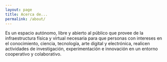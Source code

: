 ```yaml
---
layout: page
title: Acerca de...
permalink: /about/
---
```


Es un espacio autónomo, libre y abierto al público que provee de la
infraestructura física y virtual necesaria para que personas con intereses en
el conocimiento, ciencia, tecnología, arte digital y electrónica, realicen
actividades de investigación, experimentación e innovación en un entorno
cooperativo y colaborativo.
